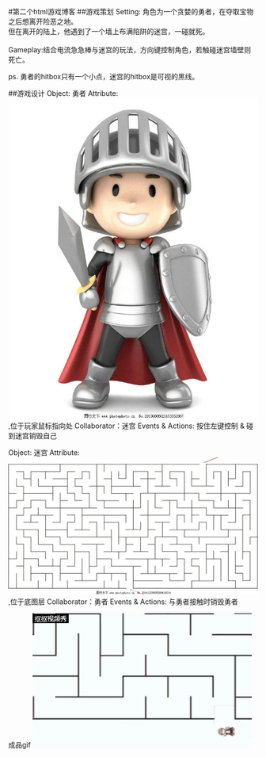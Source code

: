 #第二个html游戏博客
##游戏策划
Setting: 角色为一个贪婪的勇者，在夺取宝物之后想离开险恶之地。<br />
但在离开的陆上，他遇到了一个墙上布满陷阱的迷宫，一碰就死。<br />
<br />
Gameplay:结合电流急急棒与迷宫的玩法，方向键控制角色，若触碰迷宫墙壁则死亡。<br />

ps. 勇者的hitbox只有一个小点，迷宫的hitbox是可视的黑线。

##游戏设计
Object: 勇者
Attribute:![](images/hero.jpg),位于玩家鼠标指向处
Collaborator：迷宫 Events & Actions: 按住左键控制 & 碰到迷宫销毁自己

Object: 迷宫
Attribute:![](images/maze.jpg),位于底图层
Collaborator：勇者 Events & Actions: 与勇者接触时销毁勇者
 

成品gif
![img](images/game2.gif)